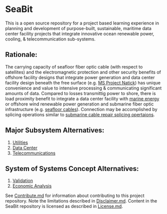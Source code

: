 # SeaBit
This is a open source repository for a project based learning experience in planning and development of purpose-built, sustainable, maritime data center facility projects that integrate innovative ocean renewable power, cooling, & telecommunication sub-systems.

## Rationale:
The carrying capacity of seafloor fiber optic cable (with respect to satellites) and the electromagnetic protection and other security benefits of offshore facility designs that integrate power generation and data center facility design beneath the free surface (e.g. [MS Project Natick](http://natick.research.microsoft.com/)) has unique convenience and value to intensive processing & communicating significant amounts of data.  Compared to losses transmittig power to shore, there is load proximity benefit to integrate a data center facility with [marine energy](https://en.wikipedia.org/wiki/Marine_energy) or offshore wind renewable power generation and submarine fiber optic infrastructure (e.g. [seafloor cables](http://submarine-cable-map-2016.telegeography.com/)).  Connection may be accomplished by splicing operations similar to [submarine cable repair splicing opertaions](https://youtu.be/m6qTk5WNq9E).

## Major Subsystem Alternatives:
1.  [Utilities](https://github.com/builtInnovator/SeaBit/blob/master/UtilitySystem/TOC.md)
2.  [Data Center](https://github.com/builtInnovator/SeaBit/blob/master/DataCenter/TOC.md)
3.  [Telecommunications](https://github.com/builtInnovator/SeaBit/blob/master/TeleComms/TOC.md)

## System of Systems Concept Alternatives:
1.  [Validation](https://github.com/builtInnovator/SeaBit/blob/master/Validation/TOC.md)
2.  [Economic Analysis](https://github.com/builtInnovator/SeaBit/blob/master/EconAnly/TOC.md)

See [Contribute.md](https://github.com/builtinnovator/SeaBit/blob/master/Contribute.md) for information about contributing to this project repository.  Note the limitations described in [Disclaimer.md](https://github.com/builtinnovator/SeaBit/blob/master/Disclaimer.md).  Content in the SeaBit repository is licensed as described in [License.md](https://github.com/builtinnovator/SeaBit/blob/master/License.md).
